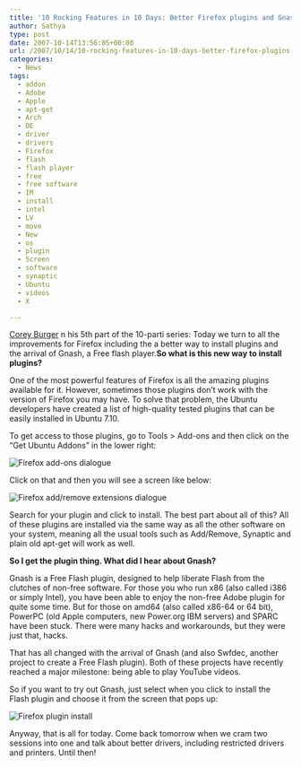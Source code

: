```yaml
---
title: '10 Rocking Features in 10 Days: Better Firefox plugins and Gnash'
author: Sathya
type: post
date: 2007-10-14T13:56:05+00:00
url: /2007/10/14/10-rocking-features-in-10-days-better-firefox-plugins-and-gnash/
categories:
  - News
tags:
  - addon
  - Adobe
  - Apple
  - apt-get
  - Arch
  - DE
  - driver
  - drivers
  - Firefox
  - flash
  - flash player
  - free
  - free software
  - IM
  - install
  - intel
  - LV
  - move
  - New
  - os
  - plugin
  - Screen
  - software
  - synaptic
  - Ubuntu
  - videos
  - X

---
```

[Corey Burger][1] n his 5th part of the 10-parti series: Today we turn to all the improvements for Firefox including the a better way to install plugins and the arrival of Gnash, a Free flash player.**So what is this new way to install plugins?**

One of the most powerful features of Firefox is all the amazing plugins available for it. However, sometimes those plugins don’t work with the version of Firefox you may have. To solve that problem, the Ubuntu developers have created a list of high-quality tested plugins that can be easily installed in Ubuntu 7.10.

<!--more-->

To get access to those plugins, go to Tools > Add-ons and then click on the “Get Ubuntu Addons” in the lower right:

![Firefox add-ons dialogue][2]

Click on that and then you will see a screen like below:

![Firefox add/remove extensions dialogue][3]

Search for your plugin and click to install. The best part about all of this? All of these plugins are installed via the same way as all the other software on your system, meaning all the usual tools such as Add/Remove, Synaptic and plain old apt-get will work as well.

**So I get the plugin thing. What did I hear about Gnash?**

Gnash is a Free Flash plugin, designed to help liberate Flash from the clutches of non-free software. For those you who run x86 (also called i386 or simply Intel), you have been able to enjoy the non-free Adobe plugin for quite some time. But for those on amd64 (also called x86-64 or 64 bit), PowerPC (old Apple computers, new Power.org IBM servers) and SPARC have been stuck. There were many hacks and workarounds, but they were just that, hacks.

That has all changed with the arrival of Gnash (and also Swfdec, another project to create a Free Flash plugin). Both of these projects have recently reached a major milestone: being able to play YouTube videos.

So if you want to try out Gnash, just select when you click to install the Flash plugin and choose it from the screen that pops up:

![Firefox plugin install][4]

Anyway, that is all for today. Come back tomorrow when we cram two sessions into one and talk about better drivers, including restricted drivers and printers. Until then!

 [1]: http://fridge.ubuntu.com/node/1169
 [2]: http://fridge.ubuntu.com/files/images/Screenshot-Add-ons.png
 [3]: http://fridge.ubuntu.com/files/images/Screenshot-Install-Remove%20Extensions.preview.png
 [4]: http://fridge.ubuntu.com/files/images/Screenshot-Plugin%20Finder%20Service.preview.png